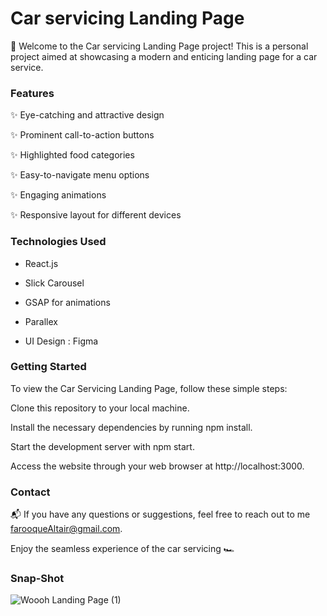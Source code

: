  # **Car servicing Landing Page**
👋 Welcome to the Car servicing Landing Page project! This is a personal project aimed at showcasing a modern and enticing landing page for a car service.

### **Features**

✨ Eye-catching and attractive design

✨ Prominent call-to-action buttons

✨ Highlighted food categories

✨ Easy-to-navigate menu options

✨ Engaging animations

✨ Responsive layout for different devices

### Technologies Used

- React.js

- Slick Carousel

- GSAP for animations

- Parallex 

- UI Design : Figma

### Getting Started

To view the Car Servicing Landing Page, follow these simple steps:

Clone this repository to your local machine.

Install the necessary dependencies by running npm install.

Start the development server with npm start.

Access the website through your web browser at http://localhost:3000.

### Contact

📬 If you have any questions or suggestions, feel free to reach out to me farooqueAltair@gmail.com.

Enjoy the seamless experience of the car servicing 🏎️

### Snap-Shot

![Woooh Landing Page (1)](https://github.com/AltairFarooque23/Woooh/assets/89061806/3b882f1d-79b6-4a3e-8cd2-412c62454ba8)
